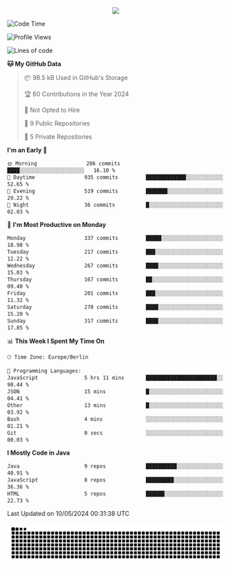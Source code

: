 <p align="center">
</p>
<a href="">
  <p align="center">
    <img align="center" src="https://lanyard.cnrad.dev/api/531896089096486922?borderRadius=30px" />
  </p>
</a>

<!--START_SECTION:waka-->
![Code Time](http://img.shields.io/badge/Code%20Time-858%20hrs%2045%20mins-blue)

![Profile Views](http://img.shields.io/badge/Profile%20Views-12-blue)

![Lines of code](https://img.shields.io/badge/From%20Hello%20World%20I%27ve%20Written-3.9%20million%20lines%20of%20code-blue)

**🐱 My GitHub Data** 

> 📦 98.5 kB Used in GitHub's Storage 
 > 
> 🏆 60 Contributions in the Year 2024
 > 
> 🚫 Not Opted to Hire
 > 
> 📜 9 Public Repositories 
 > 
> 🔑 5 Private Repositories 
 > 
**I'm an Early 🐤** 

```text
🌞 Morning                286 commits         ████░░░░░░░░░░░░░░░░░░░░░   16.10 % 
🌆 Daytime                935 commits         █████████████░░░░░░░░░░░░   52.65 % 
🌃 Evening                519 commits         ███████░░░░░░░░░░░░░░░░░░   29.22 % 
🌙 Night                  36 commits          █░░░░░░░░░░░░░░░░░░░░░░░░   02.03 % 
```
📅 **I'm Most Productive on Monday** 

```text
Monday                   337 commits         █████░░░░░░░░░░░░░░░░░░░░   18.98 % 
Tuesday                  217 commits         ███░░░░░░░░░░░░░░░░░░░░░░   12.22 % 
Wednesday                267 commits         ████░░░░░░░░░░░░░░░░░░░░░   15.03 % 
Thursday                 167 commits         ██░░░░░░░░░░░░░░░░░░░░░░░   09.40 % 
Friday                   201 commits         ███░░░░░░░░░░░░░░░░░░░░░░   11.32 % 
Saturday                 270 commits         ████░░░░░░░░░░░░░░░░░░░░░   15.20 % 
Sunday                   317 commits         ████░░░░░░░░░░░░░░░░░░░░░   17.85 % 
```


📊 **This Week I Spent My Time On** 

```text
🕑︎ Time Zone: Europe/Berlin

💬 Programming Languages: 
JavaScript               5 hrs 11 mins       ███████████████████████░░   90.44 % 
JSON                     15 mins             █░░░░░░░░░░░░░░░░░░░░░░░░   04.41 % 
Other                    13 mins             █░░░░░░░░░░░░░░░░░░░░░░░░   03.92 % 
Bash                     4 mins              ░░░░░░░░░░░░░░░░░░░░░░░░░   01.21 % 
Git                      0 secs              ░░░░░░░░░░░░░░░░░░░░░░░░░   00.03 % 
```

**I Mostly Code in Java** 

```text
Java                     9 repos             ██████████░░░░░░░░░░░░░░░   40.91 % 
JavaScript               8 repos             █████████░░░░░░░░░░░░░░░░   36.36 % 
HTML                     5 repos             ██████░░░░░░░░░░░░░░░░░░░   22.73 % 
```




 Last Updated on 10/05/2024 00:31:38 UTC
<!--END_SECTION:waka-->
<img alt="github contribution grid snake animation" src="https://raw.githubusercontent.com/vxnsin/vxnsin/output/github-contribution-grid-snake-dark.svg">
